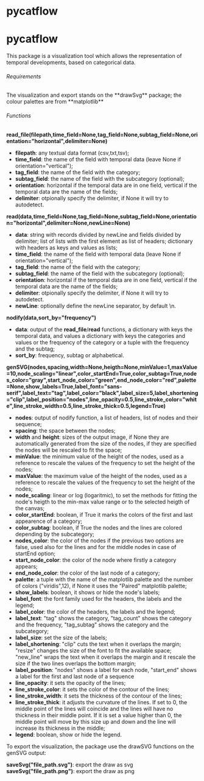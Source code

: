 # pycatflow

<h1>pycatflow</h1>

<p>This package is a visualization tool which allows the representation of temporal developments, based on categorical data.</p>

<h6>Requirements</h6>
<p>The visualization and export stands on the **drawSvg** package; the colour palettes are from **matplotlib**</p>

<h6>Functions</h6>

**read_file(filepath,time_field=None,tag_field=None,subtag_field=None,orientation="horizontal",delimiter=None)**
* **filepath**: any textual data format (csv,txt,tsv);
* **time_field**: the name of the field with temporal data (leave None if orientation="vertical");
* **tag_field**: the name of the field with the category;
* **subtag_field**: the name of the field with the subcategory (optional);
* **orientation**: horizontal if the temporal data are in one field, vertical if the temporal data are the name of  the fields;
* **delimiter**: otpionally specify the delimiter, if None it will try to autodetect.

**read(data,time_field=None,tag_field=None,subtag_field=None,orientation="horizontal",delimiter=None,newLine=None)**
* **data**: string with records divided by newLine and fields divided by delimiter; list of lists with the first element as list of headers; dictionary with headers as keys and values as lists;
* **time_field**: the name of the field with temporal data (leave None if orientation="vertical");
* **tag_field**: the name of the field with the category;
* **subtag_field**: the name of the field with the subcategory (optional);
* **orientation**: horizontal if the temporal data are in one field, vertical if the temporal data are the name of  the fields;
* **delimiter**: otpionally specify the delimiter, if None it will try to autodetect.
* **newLine**: optionally define the newLine separator, by default \n.

**nodify(data,sort_by="frequency")**
* **data**: output of the **read_file**/**read** functions, a dictionary with keys the temporal data, and values a dictionary with keys the categories and values or the frequency of the category or a tuple with the frequency and the subtag;
* **sort_by**: frequency, subtag or alphabetical.

**genSVG(nodes,spacing,width=None,heigth=None,minValue=1,maxValue=10,node_scaling="linear",color_startEnd=True,color_subtag=True,nodes_color="gray",start_node_color="green",end_node_color="red",palette=None,show_labels=True,label_font="sans-serif",label_text="tag",label_color="black",label_size=5,label_shortening="clip",label_position="nodes",line_opacity=0.5,line_stroke_color="white",line_stroke_width=0.5,line_stroke_thick=0.5,legend=True)**
* **nodes**: output of nodify function, a list of headers, list of nodes and their sequence;
* **spacing**: the space between the nodes;
* **width** and **height**: sizes of the output image, if None they are automatically generated from the size of the nodes, if they are specified the nodes will be rescaled to fit the space;
* **minValue**: the minimum value of the height of the nodes, used as a reference to rescale the values of the frequency to set the height of the nodes;
* **maxValue**: the maximum value of the height of the nodes, used as a reference to rescale the values of the frequency to set the height of the nodes;
* **node_scaling**: linear or log (logaritmic), to set the methods for fitting the node's heigth to the min-max value range or to the selected heigth of the canvas;
* **color_startEnd**: boolean, if True it marks the colors of the first and last appearence of a category;
* **color_subtag**: boolean, if True the nodes and the lines are colored depending by the subcategory;
* **nodes_color**: the color of the nodes if the previous two options are false, used also for the lines and for the middle nodes in case of startEnd option;
* **start_node_color**: the color of the node where firstly a category appears;
* **end_node_color**: the color of the last node of a category;
* **palette**: a tuple with the name of the matplotlib palette and the number of colors ("viridis",12), if None it uses the "Paired" matplotlib palette;
* **show_labels**: boolean, it shows or hide the node's labels;
* **label_font**: the font family used for the headers, the labels and the legend;
* **label_color**: the color of the headers, the labels and the legend;
* **label_text**: "tag" shows the category, "tag_count" shows the category and the frequency, "tag_subtag" shows the category and the subcategory;
* **label_size**: set the size of the labels;
* **label_shortening**: "clip" cuts the text when it overlaps the margin; "resize" changes the size of the font to fit the available space; "new_line" wraps the text when it overlaps the margin and it rescale the size if the two lines overlaps the bottom margin;
* **label_position**: "nodes" shows a label for each node, "start_end" shows a label for the first and last node of a sequence
* **line_opacity**: it sets the opacity of the lines;
* **line_stroke_color**: it sets the color of the contour of the lines;
* **line_stroke_width**: it sets the thickness of the contour of the lines;
* **line_stroke_thick**: it adjusts the curvature of the lines. If set to 0, the middle point of the lines will coincide and the lines will have no thickness in their middle point. If it is set a value higher than 0, the middle point will move by this size up and down and the line will increase its thickness in the middle;
* **legend**: boolean, show or hide the legend.

To export the visualization, the package use the drawSVG functions on the genSVG output:

**saveSvg("file_path.svg")**: export the draw as svg
**saveSvg("file_path.png")**: export the draw as png
